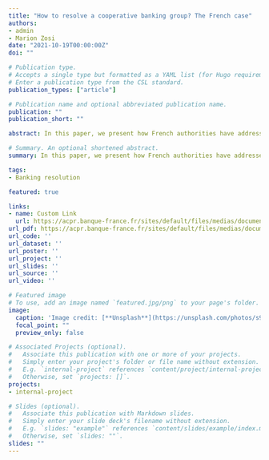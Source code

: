 ```yaml
---
title: "How to resolve a cooperative banking group? The French case"
authors:
- admin
- Marion Zosi
date: "2021-10-19T00:00:00Z"
doi: ""

# Publication type.
# Accepts a single type but formatted as a YAML list (for Hugo requirements).
# Enter a publication type from the CSL standard.
publication_types: ["article"]

# Publication name and optional abbreviated publication name.
publication: ""
publication_short: ""

abstract: In this paper, we present how French authorities have addressed key legal challenges and obstacles related to the resolution of cooperative groups, in particular the implementation of the bail-in tool (“individual bail-in” and “coordinated bail-in”).  In the first part, we present key features of French cooperative groups and the legal framework establishing a solidarity mechanism and central bodies. We also explain how we took into account the lessons learnt from previous crises, where it appears that French cooperative groups were resilient.  In the second part, we identify key challenges related to the implementation of the bail-in tool for cooperative groups and describe amendments made to the French legal framework on the occasion of the transposition of BRRD 2, in order to clarify the legislation and facilitate the implementation of resolution strategies suited to cooperative groups.  In the last part, we point out progresses that should be made in order to achieve (i) a smooth operationalisation of the bail-in tool and (ii) the resolvability of French cooperative groups. Those elements and expectations are not specific to French cooperative groups, but should be considered as expectations to achieve a full resolvability of French cooperatives groups and are more generally in line with the FSB roadmap to make specific banks and large banks fully resolvable.

# Summary. An optional shortened abstract.
summary: In this paper, we present how French authorities have addressed key legal challenges and obstacles related to the resolution of cooperative groups, in particular the implementation of the bail-in tool.

tags:
- Banking resolution

featured: true

links:
- name: Custom Link
  url: https://acpr.banque-france.fr/sites/default/files/medias/documents/20211019_how_to_resolve_a_cooperative_group.pdf
url_pdf: https://acpr.banque-france.fr/sites/default/files/medias/documents/20211019_how_to_resolve_a_cooperative_group.pdf
url_code: ''
url_dataset: ''
url_poster: ''
url_project: ''
url_slides: ''
url_source: ''
url_video: ''

# Featured image
# To use, add an image named `featured.jpg/png` to your page's folder. 
image:
  caption: 'Image credit: [**Unsplash**](https://unsplash.com/photos/s9CC2SKySJM)'
  focal_point: ""
  preview_only: false

# Associated Projects (optional).
#   Associate this publication with one or more of your projects.
#   Simply enter your project's folder or file name without extension.
#   E.g. `internal-project` references `content/project/internal-project/index.md`.
#   Otherwise, set `projects: []`.
projects:
- internal-project

# Slides (optional).
#   Associate this publication with Markdown slides.
#   Simply enter your slide deck's filename without extension.
#   E.g. `slides: "example"` references `content/slides/example/index.md`.
#   Otherwise, set `slides: ""`.
slides: ""
---
```



